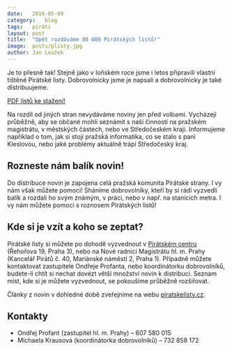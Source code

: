 ```yaml
---
date:	2016-05-09
category:	blog
tags:	piráti
layout:	post
title:	"Opět rozdáváme 80 000 Pirátských listů!" 
image:	posts/plisty.jpg
author:	Jan Loužek
---
```


Je to přesně tak! Stejně jako v loňském roce jsme i letos připravili vlastní tištěné Pirátské listy. Dobrovolnicky jsme je napsali a dobrovolnicky je také distribuujeme. 

<a href="/assets/pdf/piratstke-listy-2016-V.pdf" class="button large">PDF listů ke stažení!</a>

Na rozdíl od jiných stran nevydáváme noviny jen před volbami. Vycházejí průběžně, aby se občané mohli seznámit s naší činností na pražském magistrátu, v městských částech, nebo ve Středočeském kraji. Informujeme například o tom, jak si stojí pražská informatika, co se stalo s paní Kleslovou, nebo jaké problémy aktuálně trápí Středočeský kraj.

## Rozneste nám balík novin!

Do distribuce novin je zapojena celá pražská komunita Pirátské strany. I vy nám však můžete pomoci! Sháníme dobrovolníky, kteří by si rádi vyzvedli balík a rozdali ho svým známým, v práci, nebo v např. na stanicích metra. I vy nám můžete pomoci s roznosem Pirátských listů! 

## Kde si je vzít a koho se zeptat?

Pirátské listy si můžete po dohodě vyzvednout v [Pirátském centru](https://praha.pirati.cz/pice/) (Řehořova 19, Praha 3), nebo na Nové radnici Magistrátu hl. m. Prahy (Kancelář Pirátů č. 40, Mariánské náměstí 2, Praha 1). Případně můžete kontaktovat zastupitele Ondřeje Profanta, nebo koordinátorku dobrovolníků, budete-li chtít si nechat dovézt větší množství novin k distribuci. Seznam míst, kde si je můžete vyzvednout, se pokoušíme průběžně rozšiřovat. 


Články z novin v dohledné době zveřejníme na webu [piratskelisty.cz](http://www.piratskelisty.cz/).

## Kontakty

* Ondřej Profant (zastupitel hl. m. Prahy) – 607 580 015
* Michaela Krausová (koordinátorka dobrovolníků) – 732 858 172

